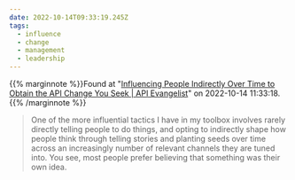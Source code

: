 ```yaml
---
date: 2022-10-14T09:33:19.245Z
tags:
  - influence
  - change
  - management
  - leadership
---
```

{{% marginnote %}}Found at "[Influencing People Indirectly Over Time to Obtain the API Change You Seek | API Evangelist](https://apievangelist.com/2022/10/12/influencing-people-indirectly-over-time-to-obtain-the-api-change-you-desire/)" on 2022-10-14 11:33:18.{{% /marginnote %}}

> One of the more influential tactics I have in my toolbox involves rarely directly telling people to do things, and opting to indirectly shape how people think through telling stories and planting seeds over time across an increasingly number of relevant channels they are tuned into. You see, most people prefer believing that something was their own idea.

